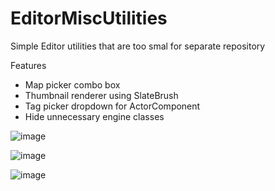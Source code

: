 # EditorMiscUtilities
Simple Editor utilities that are too smal for separate repository

Features
- Map picker combo box  
- Thumbnail renderer using SlateBrush
- Tag picker dropdown for ActorComponent
- Hide unnecessary engine classes  

![image](https://github.com/Bargestt/EditorMiscUtilities/assets/13734283/c8a13d10-bc12-48a7-b178-da6eabc38d89)


![image](https://github.com/Bargestt/EditorMiscUtilities/assets/13734283/f77948fb-12e4-4798-8d10-fa5c1565198b)


![image](https://github.com/Bargestt/EditorMiscUtilities/assets/13734283/8c10ec39-6f0f-4a29-9446-08b017b8c291)
